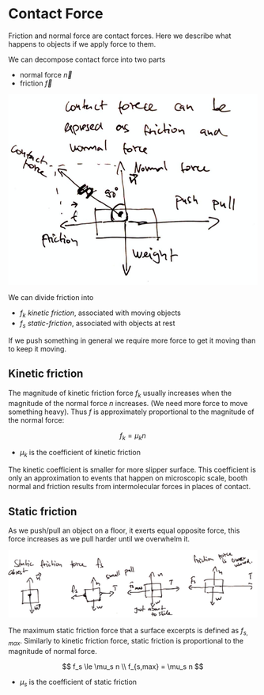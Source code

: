 # Contact Force

Friction and normal force are contact forces. Here we describe what happens to objects if we apply force to them. 


We can decompose contact force into two parts
* normal force $\vec{n}$
* friction $\vec{f}$

![](../.images/physics/contact_force.png)


We can divide friction into

* $f_k$ *kinetic friction*, associated with moving objects
* $f_s$ *static-friction*, associated with objects at rest 

If we push something in general we require more force to get it moving than to keep it moving.


## Kinetic friction
The magnitude of kinetic friction force $f_k$ usually increases when the magnitude of the normal force $n$ increases. (We need more force to move something heavy). Thus $f$ is approximately proportional to the magnitude of the normal force:

$$
f_k = \mu_k n
$$

* $\mu_k$ is the coefficient of kinetic friction

The kinetic coefficient is smaller for more slipper surface. This coefficient is only an approximation to events that happen on microscopic scale, booth normal and friction results from intermolecular forces in places of contact.

## Static friction

As we push/pull an object on a floor, it exerts equal opposite force, this force increases as we pull harder until we overwhelm it. 

![](../.images/physics/static_friciton_force.png)

The maximum static friction force that a surface excerpts is defined as $f_{s,max}$. Similarly to kinetic friction force, static friction is proportional to the magnitude of normal force. 

$$
f_s \le \mu_s n \\
f_{s,max} = \mu_s n
$$

* $\mu_s$ is the coefficient of static friction